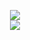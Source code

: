 <p align="center">
  <img src="https://github-readme-stats-thibmo.vercel.app/api?username=LauraRozier&show_icons=true&theme=tokyonight" /><br />
  <img src="https://github-readme-stats-thibmo.vercel.app/api/top-langs/?username=LauraRozier&layout=compact" />
</p>
